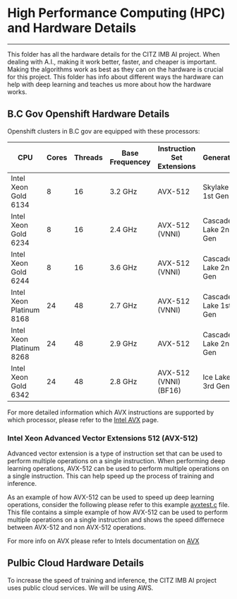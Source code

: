 # High Performance Computing (HPC) and Hardware Details
----------

This folder has all the hardware details for the CITZ IMB AI project. When dealing with A.I., making it work better, faster, and cheaper is important. Making the algorithms work as best as they can on the hardware is crucial for this project. This folder has info about different ways the hardware can help with deep learning and teaches us more about how the hardware works.

## B.C Gov Openshift Hardware Details
Openshift clusters in B.C gov are equipped with these processors:


| CPU | Cores | Threads | Base Frequencey | Instruction Set Extensions | Generation | Link |
| --- | --- | --- | --- | --- | --- | --- |
Intel Xeon Gold 6134 | 8 | 16 | 3.2 GHz | AVX-512 | Skylake 1st Gen | [Intel Xeon Gold 6134](https://www.intel.com/content/www/us/en/products/sku/120493/intel-xeon-gold-6134-processor-24-75m-cache-3-20-ghz/specifications.html) 
Intel Xeon Gold 6234 | 8 | 16 | 2.4 GHz | AVX-512 (VNNI) | Cascade Lake 2nd Gen | [Intel Xeon Gold 6234](https://www.intel.com/content/www/us/en/products/sku/193954/intel-xeon-gold-6234-processor-24-75m-cache-3-30-ghz/specifications.html)
Intel Xeon Gold 6244 | 8 | 16 | 3.6 GHz | AVX-512 (VNNI) | Cascade Lake 2nd Gen | [Intel Xeon Gold 6244](https://ark.intel.com/content/www/us/en/ark/products/192442/intel-xeon-gold-6244-processor-24-75m-cache-3-60-ghz.html)
Intel Xeon Platinum 8168 | 24 | 48 | 2.7 GHz | AVX-512 (VNNI) | Cascade Lake 1st Gen | [Intel Xeon Platinum 8168](https://www.intel.com/content/www/us/en/products/sku/120504/intel-xeon-platinum-8168-processor-33m-cache-2-70-ghz/specifications.html)
Intel Xeon Platinum 8268 | 24 | 48 | 2.9 GHz | AVX-512 | Cascade Lake 2nd Gen | [Intel Xeon Platinum 8268](https://www.intel.com/content/www/us/en/products/sku/192481/intel-xeon-platinum-8268-processor-35-75m-cache-2-90-ghz/specifications.html)
Intel Xeon Gold 6342 | 24 |48 | 2.8 GHz | AVX-512 (VNNI) (BF16) | Ice Lake 3rd Gen | [Intel Xeon Gold 6342](https://www.intel.com/content/www/us/en/products/sku/215276/intel-xeon-gold-6342-processor-36m-cache-2-80-ghz/specifications.html)

For more detailed information which AVX instructions are supported by which processor, please refer to the [Intel AVX](https://www.intel.com/content/www/us/en/support/articles/000058341/processors/intel-xeon-processors.html) page.

### Intel Xeon Advanced Vector Extensions 512 (AVX-512)
Advanced vector extension is a type of instruction set that can be used to perform multiple operations on a single instruction. When performing deep learning operations, AVX-512 can be used to perform multiple operations on a single instruction. This can help speed up the process of training and inference.

As an example of how AVX-512 can be used to speed up deep learning operations, consider the following please refer to this example [avxtest.c](intelHW/avxtest.c) file. This file contains a simple example of how AVX-512 can be used to perform multiple operations on a single instruction and shows the speed differnece between AVX-512 and non AVX-512 operations.


For more info on AVX please refer to Intels documentation on [AVX](https://www.intel.com/content/www/us/en/developer/articles/guide/deep-learning-with-avx512-and-dl-boost.html) 

## Pulbic Cloud Hardware Details
To increase the speed of training and inference, the CITZ IMB AI project uses public cloud services. We will be using AWS. 




 
